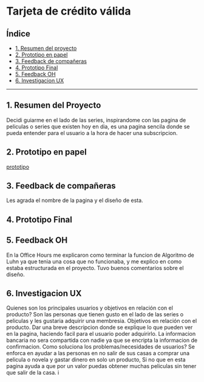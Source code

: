 # Tarjeta de crédito válida

## Índice

* [1. Resumen del proyecto](#1Resumen-del-proyecto)
* [2. Prototipo en papel](#2Prototipo-en-papel)
* [3. Feedback de compañeras](#3Feedback-de-compañeras)
* [4. Prototipo Final](#4Prototipo-Final)
* [5. Feedback OH](#5Feedback-OH)
* [6. Investigacion UX](#6Investigacion-UX)

***

## 1. Resumen del Proyecto
Decidi guiarme en el lado de las series, inspirandome con las pagina de peliculas o series que existen hoy en dia, es una pagina sencila
donde se pueda entender para el usuario a la hora de hacer una subscripcion.

## 2. Prototipo en papel
[prototipo](prototipo.jpeg)

## 3. Feedback de compañeras
Les agrada el nombre de la pagina y el diseño de esta.

## 4. Prototipo Final


## 5. Feedback OH
En la Office Hours me explicaron como terminar la funcion de Algoritmo de Luhn ya que tenia una cosa que no funcionaba, 
y me explico en como estaba estructurada en el proyecto. Tuvo buenos comentarios sobre el diseño.

## 6. Investigacion UX
Quienes son los principales usuarios y objetivos en relación con el producto?
Son las personas que tienen gusto en el lado de las series o peliculas y les gustaria adquirir una membresia. 
Objetivos en relación con el producto.
Dar una breve descripcion donde se explique lo que pueden ver en la pagina, haciendo facil para el usuario
poder adquirirlo. La informacion bancaria no sera compartida con nadie ya que se encripta la informacion de confirmacion. 
Como soluciona los problemas/necesidades de usuarios?
Se enforca en ayudar a las personas en no salir de sus casas a comprar una pelicula o novela y gastar dinero en solo un producto, 
Si no que en esta pagina ayuda a que por un valor puedas obtener muchas peliculas sin tener que salir de la casa. i

